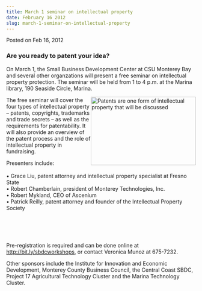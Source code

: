 ```yaml
---
title: March 1 seminar on intellectual property
date: February 16 2012
slug: march-1-seminar-on-intellectual-property
---
```





<span class="date">Posted on Feb 16, 2012    </span>
<h3>Are you ready to patent your idea?</h3>
<p>On March 1, the Small Business Development Center at CSU
Monterey Bay and several other organzations will present a free
seminar on intellectual property protection. The seminar will be
held from 1 to 4 p.m. at the Marina library, 190 Seaside Circle,
Marina.</p>
<p><img alt="Patents are one form of intellectual property that will be discussed " src="http://news.csumb.edu/sites/default/files/65/attachments/news/images/intellectual_prop_1.jpeg" style="float:right; width:279px; height:181px">The free seminar
will cover the four types of intellectual property &#x2013; patents,
copyrights, trademarks and trade secrets &#x2013; as well as the
requirements for patentability. It will also provide an overview of
the patent process and the role of intellectual property in
fundraising.</img></p>
<p>Presenters include:<br>
<br>
&#x2022; Grace Liu, patent attorney and intellectual property specialist
at Fresno State<br>
&#x2022; Robert Chamberlain, president of Monterey Technologies,
Inc.<br>
&#x2022; Robert Mykland, CEO of Ascenium<br>
&#x2022; Patrick Reilly, patent attorney and founder of the Intellectual
Property Society</br></br></br></br></br></p>
<p>Pre-registration is required and can be done online at <a href="http://bit.ly/sbdcworkshops" title="http://bit.ly/sbdcworkshops">http://bit.ly/sbdcworkshops</a>, or
contact Veronica Munoz at 675-7232.</p>
<p>Other sponsors include the Institute for Innovation and Economic
Development, Monterey County Business Council, the Central Coast
SBDC, Project 17 Agricultural Technology Cluster and the Marina
Technology Cluster.</p>





